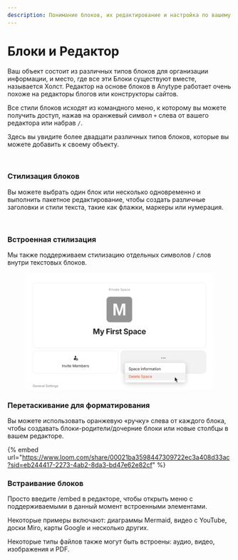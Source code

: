 ```yaml
---
description: Понимание блоков, их редактирование и настройка по вашему предпочтению.
---
```


# Блоки и Редактор

Ваш объект состоит из различных типов блоков для организации информации, и место, где все эти Блоки существуют вместе, называется Холст. Редактор на основе блоков в Anytype работает очень похоже на редакторы блогов или конструкторы сайтов.

Все стили блоков исходят из командного меню, к которому вы можете получить доступ, нажав на оранжевый символ `+` слева от вашего редактора или набрав `/`.&#x20;

Здесь вы увидите более двадцати различных типов блоков, которые вы можете добавить к своему объекту.&#x20;

<figure><img src="../../../.gitbook/assets/Screenshot 2023-08-17 at 18.49.21.png" alt=""><figcaption></figcaption></figure>

### Стилизация блоков

Вы можете выбрать один блок или несколько одновременно и выполнить пакетное редактирование, чтобы создать различные заголовки и стили текста, такие как флажки, маркеры или нумерация.

<figure><img src="../../../.gitbook/assets/Screenshot 2023-08-17 at 18.53.48.png" alt=""><figcaption></figcaption></figure>

### Встроенная стилизация &#x20;

Мы также поддерживаем стилизацию отдельных символов / слов внутри текстовых блоков.

<figure><img src="../../../.gitbook/assets/image (72).png" alt=""><figcaption></figcaption></figure>

### Перетаскивание для форматирования

Вы можете использовать оранжевую «ручку» слева от каждого блока, чтобы создавать блоки-родители/дочерние блоки или новые столбцы в вашем редакторе.

{% embed url="https://www.loom.com/share/00021ba3598447309722ec3a408d33ac?sid=eb244417-2273-4ab2-8da3-bd47e62e82cf" %}

### Встраивание блоков

Просто введите /embed в редакторе, чтобы открыть меню с поддерживаемыми в данный момент встроенными элементами.

Некоторые примеры включают: диаграммы Mermaid, видео с YouTube, доски Miro, карты Google и несколько других.

Некоторые типы файлов также могут быть встроены: аудио, видео, изображения и PDF.
